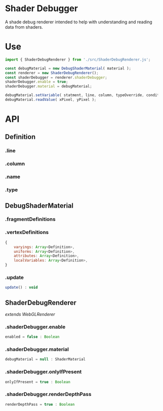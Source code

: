 # Shader Debugger

A shade debug renderer intended to help with understanding and reading data from shaders.

# Use

```js
import { ShaderDebugRenderer } from './src/ShaderDebugRenderer.js';

const debugMaterial = new DebugShaderMaterial( material );
const renderer = new ShaderDebugRenderer();
const shaderDebugger = renderer.shaderDebugger;
shaderDebugger.enable = true;
shaderDebugger.material = debugMaterial;

debugMaterial.setVariable( statment, line, column, typeOverride, condition );
debugMaterial.readValue( xPixel, yPixel );
```

# API

## Definition

### .line

### .column

### .name

### .type

## DebugShaderMaterial

### .fragmentDefinitions
### .vertexDefinitions

```js
{
	varyings: Array<Definition>,
	uniforms: Array<Definition>,
	attributes: Array<Definition>,
	localVariables: Array<Definition>,
}
```

### .update

```js
update() : void
```

## ShaderDebugRenderer

_extends WebGLRenderer_

### .shaderDebugger.enable

```js
enabled = false : Boolean
```

### .shaderDebugger.material

```js
debugMaterial = null : ShaderMaterial
```

### .shaderDebugger.onlyIfPresent

```js
onlyIfPresent = true : Boolean
```

### .shaderDebugger.renderDepthPass

```js
renderDepthPass = true : Boolean
```

